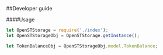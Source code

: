 ##Developer guide

####Usage
```js
let OpenSTStorage = require('./index');
let OpenSTStorageObj = OpenSTStorage.getInstance();

let TokenBalanceObj = OpenSTStorageObj.model.TokenBalance;

```